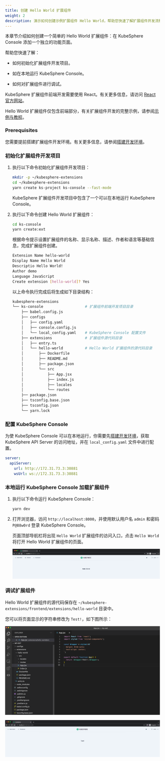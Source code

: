 ```yaml
---
title: 创建 Hello World 扩展组件
weight: 2
description: 演示如何创建示例扩展组件 Hello World，帮助您快速了解扩展组件开发流程。
---
```


本章节介绍如何创建一个简单的 Hello World 扩展组件：在 KubeSphere Console 添加一个独立的功能页面。

帮助您快速了解：

* 如何初始化扩展组件开发项目。

* 如在本地运行 KubeSphere Console。

* 如何对扩展组件进行调试。

KubeSphere 扩展组件前端开发需要使用 React。有关更多信息，请访问 [React 官方网站](https://reactjs.org)。

Hello World 扩展组件仅包含前端部分，有关扩展组件开发的完整示例，请参阅[示例与教程](../../examples)。

### Prerequisites

您需要提前搭建扩展组件开发环境。有关更多信息，请参阅[搭建开发环境](../../quickstart/prepare-development-environment/)。

### 初始化扩展组件开发项目

1. 执行以下命令初始化扩展组件开发项目：

   ```bash
   mkdir -p ~/kubesphere-extensions
   cd ~/kubesphere-extensions
   yarn create ks-project ks-console --fast-mode
   ```

   KubeSphere 扩展组件开发项目中包含了一个可以在本地运行 KubeSphere Console。

2. 执行以下命令创建 Hello World 扩展组件：

   ```bash
   cd ks-console
   yarn create:ext
   ```

   根据命令提示设置扩展组件的名称、显示名称、描述、作者和语言等基础信息，完成扩展组件创建。

   ```bash
   Extension Name hello-world
   Display Name Hello World
   Descriptio Hello World!
   Author demo
   Language JavaScript
   Create extension [hello-world]? Yes
   ```

   以上命令执行完成后将生成如下目录结构：

   ```bash
   kubesphere-extensions          
   └── ks-console                   # 扩展组件前端开发项目目录
       ├── babel.config.js
       ├── configs
       │   ├── config.yaml
       │   ├── console.config.js
       │   └── local_config.yaml    # KubeSphere Console 配置文件
       ├── extensions               # 扩展组件源代码目录
       │   ├── entry.ts
       │   └── hello-world          # Hello World 扩展组件的源代码目录
       │       ├── Dockerfile
       │       ├── README.md
       │       ├── package.json
       │       └── src
       │           ├── App.jsx
       │           ├── index.js
       │           ├── locales
       │           └── routes
       ├── package.json
       ├── tsconfig.base.json
       ├── tsconfig.json
       └── yarn.lock
   ```


### 配置 KubeSphere Console

为使 KubeSphere Console 可以在本地运行，你需要先[搭建开发环境](../prepare-development-environment/)，获取KubeSphere API Server 的访问地址，并在 `local_config.yaml` 文件中进行配置。

```yaml
server:
  apiServer:
    url: http://172.31.73.3:30881
    wsUrl: ws://172.31.73.3:30881
```


### 本地运行 KubeSphere Console 加载扩展组件

1. 执行以下命令运行 KubeSphere Console：

   ```bash
   yarn dev
   ```

2. 打开浏览器，访问 `http://localhost:8000`，并使用默认用户名 `admin` 和密码 `P@88w0rd` 登录 KubeSphere Console。

   页面顶部导航栏将出现 `Hello World` 扩展组件的访问入口，点击 `Hello World` 将打开 Hello World 扩展组件的页面。

   ![demo-plugin-dashboard.png](./hello-world-extension-dashboard.png?width=1080px)

### 调试扩展组件

Hello World 扩展组件的源代码保存在 `~/kubesphere-extensions/frontend/extensions/hello-world` 目录中。

您可以将页面显示的字符串修改为 `Test!`，如下图所示：

![coding.png](./coding.png?width=1080px)

![preview.png](./preview.png?width=1080px)
